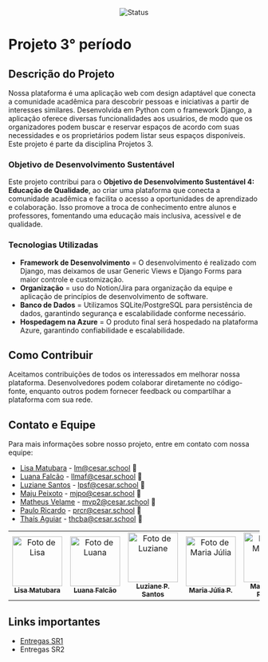 <p align="center">
  <img
    src="https://img.shields.io/badge/Status-Em%20desenvolvimento-green?style=flat-square"
    alt="Status"
  />
</p>

# Projeto 3° período

## Descrição do Projeto

Nossa plataforma é uma aplicação web com design adaptável que conecta a comunidade acadêmica para descobrir pessoas e iniciativas a partir de interesses similares. Desenvolvida em Python com o framework Django, a aplicação oferece diversas funcionalidades aos usuários, de modo que os organizadores podem buscar e reservar espaços de acordo com suas necessidades e os proprietários podem listar seus espaços disponíveis.
Este projeto é parte da disciplina Projetos 3.

### Objetivo de Desenvolvimento Sustentável

Este projeto contribui para o **Objetivo de Desenvolvimento Sustentável 4: Educação de Qualidade**, ao criar uma plataforma que conecta a comunidade acadêmica e facilita o acesso a oportunidades de aprendizado e colaboração. Isso promove a troca de conhecimento entre alunos e professores, fomentando uma educação mais inclusiva, acessível e de qualidade.

### Tecnologias Utilizadas

- **Framework de Desenvolvimento** = O desenvolvimento é realizado com Django, mas deixamos de usar Generic Views e Django Forms para maior controle e customização.
- **Organização** = uso do Notion/Jira para organização da equipe e aplicação de princípios de desenvolvimento de software.
- **Banco de Dados** = Utilizamos SQLite/PostgreSQL para persistência de dados, garantindo segurança e escalabilidade conforme necessário.
- **Hospedagem na Azure** = O produto final será hospedado na plataforma Azure, garantindo confiabilidade e escalabilidade.

## Como Contribuir

Aceitamos contribuições de todos os interessados em melhorar nossa plataforma. Desenvolvedores podem colaborar diretamente no código-fonte, enquanto outros podem fornecer feedback ou compartilhar a plataforma com sua rede.

## Contato e Equipe

Para mais informações sobre nosso projeto, entre em contato com nossa equipe:

- [Lisa Matubara](https://github.com/lilymtbr) - lm@cesar.school 📩
- [Luana Falcão](https://github.com/lua-mf) - llmaf@cesar.school 📩
- [Luziane Santos](https://github.com/luzianes) - lpsf@cesar.school 📩
- [Maju Peixoto](https://github.com/majupeixoto) - mjpo@cesar.school 📩
- [Matheus Velame](https://github.com/MatheusVelame) - mvp2@cesar.school 📩
- [Paulo Ricardo](https://github.com/paulo-rago) - prcr@cesar.school 📩
- [Thaís Aguiar](https://github.com/aguiarth) - thcba@cesar.school 📩

<table>
  <tr>
    <td align="center">
      <a href="https://github.com/lilymtbr">
        <img src="https://avatars.githubusercontent.com/lilymtbr" width="100px;" alt="Foto de Lisa"/><br>
        <sub>
          <b>Lisa Matubara</b>
        </sub>
      </a>
    </td>
    <td align="center">
      <a href="https://github.com/lua-mf">
        <img src="https://avatars.githubusercontent.com/lua-mf" width="100px;" alt="Foto de Luana"/><br>
        <sub>
          <b>Luana Falcão</b>
        </sub>
      </a>
    </td>
    <td align="center">
      <a href="https://github.com/luzianes">
        <img src="https://avatars.githubusercontent.com/luzianes" width="100px;" alt="Foto de Luziane"/><br>
        <sub>
          <b>Luziane P. Santos</b>
        </sub>
      </a>
    </td>
    <td align="center">
      <a href="https://github.com/majupeixoto">
        <img src="https://avatars.githubusercontent.com/majupeixoto" width="100px;" alt="Foto de Maria Júlia"/><br>
        <sub>
          <b>Maria Júlia P.</b>
        </sub>
      </a>
    </td>
    <td align="center">
      <a href="https://github.com/MatheusVelame">
        <img src="https://avatars.githubusercontent.com/MatheusVelame" width="100px;" alt="Foto de Matheus"/><br>
        <sub>
          <b>Matheus V. Pessoa</b>
        </sub>
      </a>
    </td>
    <td align="center">
      <a href="https://github.com/paulo-rago">
        <img src="https://avatars.githubusercontent.com/paulo-rago" width="100px;" alt="Foto de Paulo"/><br>
        <sub>
          <b>Paulo R. Costa</b>
        </sub>
      </a>
    </td>
    <td align="center">
      <a href="https://github.com/aguiarth">
        <img src="https://avatars.githubusercontent.com/aguiarth" width="100px;" alt="Foto de Thaís"/><br>
        <sub>
          <b>Thaís H. Aguiar</b>
        </sub>
      </a>
    </td>
  </tr>
</table>

## Links importantes

- [Entregas SR1](https://github.com/majupeixoto/polaris/blob/main/SR1.md)
- Entregas SR2
